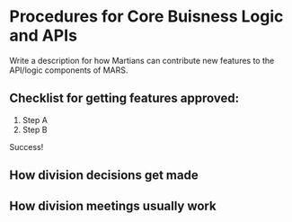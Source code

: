 # Procedures for Core Buisness Logic and APIs

Write a description for how Martians can contribute new features to the API/logic components of MARS.

## Checklist for getting features approved:

1. Step A
2. Step B

Success!

## How division decisions get made

## How division meetings usually work